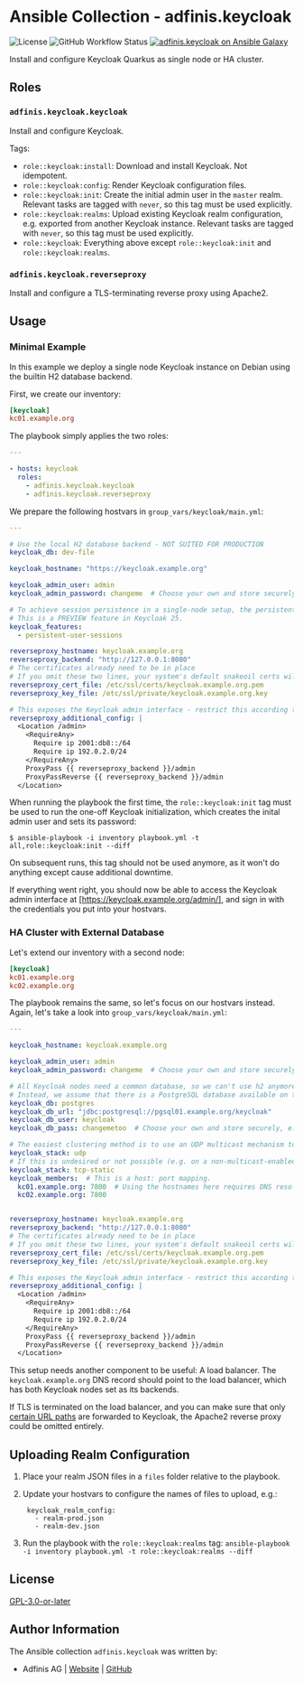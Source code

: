 # Ansible Collection - adfinis.keycloak

![License](https://img.shields.io/github/license/adfinis/ansible-collection-keycloak)
![GitHub Workflow Status](https://img.shields.io/github/actions/workflow/status/adfinis/ansible-collection-keycloak/ansible-lint.yml)
[![adfinis.keycloak on Ansible Galaxy](https://img.shields.io/badge/collection-adfinis.keycloak-blue)](https://galaxy.ansible.com/ui/repo/published/adfinis/keyclaok/)


Install and configure Keycloak Quarkus as single node or HA cluster.

## Roles

### `adfinis.keycloak.keycloak`

Install and configure Keycloak.

Tags:
- `role::keycloak:install`: Download and install Keycloak.  Not idempotent.
- `role::keycloak:config`: Render Keycloak configuration files.
- `role::keycloak:init`: Create the initial admin user in the `master` realm.  Relevant tasks are tagged with `never`, so this tag must be used explicitly.
- `role::keycloak:realms`: Upload existing Keycloak realm configuration, e.g. exported from another Keycloak instance.  Relevant tasks are tagged with `never`, so this tag must be used explicitly.
- `role::keycloak`: Everything above except `role::keycloak:init` and `role::keycloak:realms`.

### `adfinis.keycloak.reverseproxy`

Install and configure a TLS-terminating reverse proxy using Apache2.


## Usage

### Minimal Example

In this example we deploy a single node Keycloak instance on Debian using the builtin H2 database backend.

First, we create our inventory:

```ini
[keycloak]
kc01.example.org
```

The playbook simply applies the two roles:

```yaml
---

- hosts: keycloak
  roles:
    - adfinis.keycloak.keycloak
    - adfinis.keycloak.reverseproxy
```

We prepare the following hostvars in `group_vars/keycloak/main.yml`:

```yaml
---

# Use the local H2 database backend - NOT SUITED FOR PRODUCTION
keycloak_db: dev-file

keycloak_hostname: "https://keycloak.example.org"

keycloak_admin_user: admin
keycloak_admin_password: changeme  # Choose your own and store securely, e.g. in ansible-vault

# To achieve session persistence in a single-node setup, the persistent-user-sessions feature can be enabled.
# This is a PREVIEW feature in Keycloak 25.
keycloak_features:
  - persistent-user-sessions

reverseproxy_hostname: keycloak.example.org
reverseproxy_backend: "http://127.0.0.1:8080"
# The certificates already need to be in place
# If you omit these two lines, your system's default snakeoil certs will be used
reverseproxy_cert_file: /etc/ssl/certs/keycloak.example.org.pem
reverseproxy_key_file: /etc/ssl/private/keycloak.example.org.key

# This exposes the Keycloak admin interface - restrict this according to your requirements
reverseproxy_additional_config: |
  <Location /admin>
    <RequireAny>
      Require ip 2001:db8::/64
      Require ip 192.0.2.0/24
    </RequireAny>
    ProxyPass {{ reverseproxy_backend }}/admin
    ProxyPassReverse {{ reverseproxy_backend }}/admin
  </Location>
```

When running the playbook the first time, the `role::keycloak:init` tag must be used to run the one-off Keycloak initialization, which creates the inital admin user and sets its password:

```shell-session
$ ansible-playbook -i inventory playbook.yml -t all,role::keycloak:init --diff
```

On subsequent runs, this tag should not be used anymore, as it won't do anything except cause additional downtime.

If everything went right, you should now be able to access the Keycloak admin interface at [https://keycloak.example.org/admin/],
and sign in with the credentials you put into your hostvars.


### HA Cluster with External Database

Let's extend our inventory with a second node:

```ini
[keycloak]
kc01.example.org
kc02.example.org
```

The playbook remains the same, so let's focus on our hostvars instead.  Again, let's take a look into `group_vars/keycloak/main.yml`:

```yaml
---

keycloak_hostname: keycloak.example.org

keycloak_admin_user: admin
keycloak_admin_password: changeme  # Choose your own and store securely, e.g. in ansible-vault

# All Keycloak nodes need a common database, so we can't use h2 anymore
# Instead, we assume that there is a PostgreSQL database available on the network.
keycloak_db: postgres
keycloak_db_url: "jdbc:postgresql://pgsql01.example.org/keycloak"
keycloak_db_user: keycloak
keycloak_db_pass: changemetoo  # Choose your own and store securely, e.g. in ansible-vault

# The easiest clustering method is to use an UDP multicast mechanism to discover other nodes on the same network:
keycloak_stack: udp
# If this is undesired or not possible (e.g. on a non-multicast-enabled network), you can provide a static peer list instead:
keycloak_stack: tcp-static
keycloak_members:  # This is a host: port mapping.
  kc01.example.org: 7800  # Using the hostnames here requires DNS resolution to work.  IP addresses can be used as well.
  kc02.example.org: 7800


reverseproxy_hostname: keycloak.example.org
reverseproxy_backend: "http://127.0.0.1:8080"
# The certificates already need to be in place
# If you omit these two lines, your system's default snakeoil certs will be used
reverseproxy_cert_file: /etc/ssl/certs/keycloak.example.org.pem
reverseproxy_key_file: /etc/ssl/private/keycloak.example.org.key

# This exposes the Keycloak admin interface - restrict this according to your requirements
reverseproxy_additional_config: |
  <Location /admin>
    <RequireAny>
      Require ip 2001:db8::/64
      Require ip 192.0.2.0/24
    </RequireAny>
    ProxyPass {{ reverseproxy_backend }}/admin
    ProxyPassReverse {{ reverseproxy_backend }}/admin
  </Location>
```

This setup needs another component to be useful:  A load balancer.
The `keycloak.example.org` DNS record should point to the load balancer, which has both Keycloak nodes set as its backends.

If TLS is terminated on the load balancer, and you can make sure that only [certain URL paths](https://www.keycloak.org/server/reverseproxy#_exposed_path_recommendations)
are forwarded to Keycloak, the Apache2 reverse proxy could be omitted entirely.


## Uploading Realm Configuration

1. Place your realm JSON files in a `files` folder relative to the playbook.
1. Update your hostvars to configure the names of files to upload, e.g.:

        keycloak_realm_config:
          - realm-prod.json
          - realm-dev.json
1. Run the playbook with the `role::keycloak:realms` tag: `ansible-playbook -i inventory playbook.yml -t role::keycloak:realms --diff`

## License

[GPL-3.0-or-later](https://github.com/adfinis/ansible-collection-keycloak/blob/main/LICENSE)

## Author Information

The Ansible collection `adfinis.keycloak` was written by:

* Adfinis AG | [Website](https://www.adfinis.com/) | [GitHub](https://github.com/adfinis)

